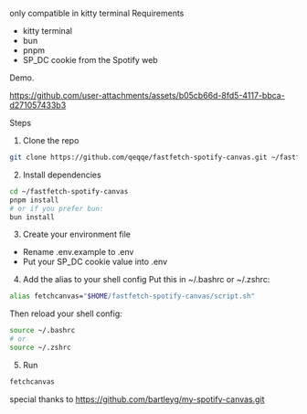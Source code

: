 only compatible in kitty terminal
Requirements

- kitty terminal
- bun
- pnpm
- SP_DC cookie from the Spotify web

Demo.

https://github.com/user-attachments/assets/b05cb66d-8fd5-4117-bbca-d271057433b3

Steps

1. Clone the repo

```sh
git clone https://github.com/qeqqe/fastfetch-spotify-canvas.git ~/fastfetch-spotify-canvas
```

2. Install dependencies

```sh
cd ~/fastfetch-spotify-canvas
pnpm install
# or if you prefer bun:
bun install
```

3. Create your environment file

- Rename .env.example to .env
- Put your SP_DC cookie value into .env

4. Add the alias to your shell config
   Put this in ~/.bashrc or ~/.zshrc:

```sh
alias fetchcanvas="$HOME/fastfetch-spotify-canvas/script.sh"
```

Then reload your shell config:

```sh
source ~/.bashrc
# or
source ~/.zshrc
```

5. Run

```sh
fetchcanvas
```

special thanks to https://github.com/bartleyg/my-spotify-canvas.git
